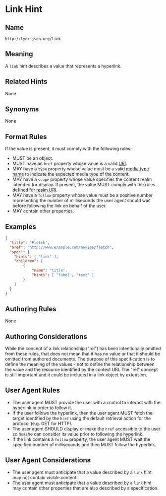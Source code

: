 # Link Hint

## Name

`http://lynx-json.org/link`

## Meaning

A `link` hint describes a value that represents a hyperlink.

## Related Hints

None

## Synonyms

None

## Format Rules

If the value is present, it must comply with the following rules:

- MUST be an object.
- MUST have an `href` property whose value is a valid [URI](/#uri).
- MAY have a `type` property whose value must be a valid [media type name](/references/#rfc-6838) to indicate the expected media type of the content.
- MAY have a `scope` property whose value specifies the content realm intended for display. If present, the value MUST comply with the rules defined for [realm URI](/realm/).
- MAY have a `follow` property whose value must be a positive number representing the number of milliseconds the user agent should wait before following the link on behalf of the user.
- MAY contain other properties.

## Examples

```json
{
  "title": "Fletch",
  "href": "http://www.example.com/movies/fletch",
  "spec": {
    "hints": [ "link" ],
    "children": [
        {
            "name": "title",
            "hints": [ "label", "text" ]
        }
    ]
  }
}
```

## Authoring Rules

None

## Authoring Considerations

While the concept of a link relationship ("rel") has been intentionally omitted from these rules, that does not mean that it has no value or that it should be omitted from authored documents. The purpose of this specification is to define the meaning of the values - not to define the relationship between the value and the resource identified by the context URI. The "rel" concept is still important and it could be included in a link object by extension.

## User Agent Rules

- The user agent MUST provide the user with a control to interact with the hyperlink in order to follow it.
- If the user follows the hyperlink, then the user agent MUST fetch the target identified by the `href` using the default retrieval action for the protocol (e.g. GET for HTTP).
- The user agent SHOULD display or make the `href` accessible to the user so he/she can consider its value prior to following the hyperlink.
- If the link contains a `follow` property, the user agent MUST wait the specified number of milliseconds and then MUST follow the hyperlink.

## User Agent Considerations

- The user agent must anticipate that a value described by a `link` hint may not contain visible content.
- The user agent must anticipate that a value described by a `link` hint may contain other properties that are also described by a specification.
